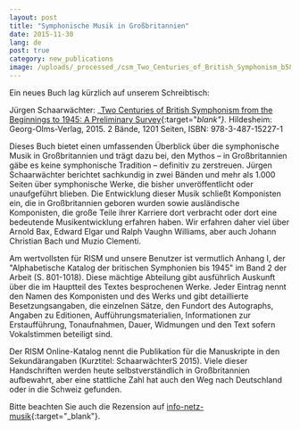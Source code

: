 ```yaml
---
layout: post
title: "Symphonische Musik in Großbritannien"
date: 2015-11-30
lang: de
post: true
category: new_publications
image: /uploads/_processed_/csm_Two_Centuries_of_British_Symphonism_b5884259e6.jpg
---
```



Ein neues Buch lag kürzlich auf unserem Schreibtisch:

Jürgen Schaarwächter: _[Two Centuries of British Symphonism from the Beginnings to 1945: A Preliminary Survey](http://www.olms.de/search/Detail.aspx?pr=2008684){:target="_blank"}._ Hildesheim: Georg-Olms-Verlag, 2015. 2 Bände, 1201 Seiten, ISBN: 978-3-487-15227-1



Dieses Buch bietet einen umfassenden Überblick über die symphonische Musik in Großbritannien und trägt dazu bei, den Mythos – in Großbritannien gäbe es keine symphonische Tradition – definitiv zu zerstreuen. Jürgen Schaarwächter berichtet sachkundig in zwei Bänden und mehr als 1.000 Seiten über symphonische Werke, die bisher unveröffentlicht oder unaufgeführt blieben. Die Entwicklung dieser Musik schließt Komponisten ein, die in Großbritannien geboren wurden sowie ausländische Komponisten, die große Teile ihrer Karriere dort verbracht oder dort eine bedeutende Musikentwicklung erfahren haben. Wir erfahren daher viel über Arnold Bax, Edward Elgar und Ralph Vaughn Williams, aber auch Johann Christian Bach und Muzio Clementi.



Am wertvollsten für RISM und unsere Benutzer ist vermutlich Anhang I, der "Alphabetische Katalog der britischen Symphonien bis 1945" im Band 2 der Arbeit (S. 801-1018). Diese mächtige Abteilung gibt ausführlich Auskunft über die im Hauptteil des Textes besprochenen Werke. Jeder Eintrag nennt den Namen des Komponisten und des Werks und gibt detaillierte Besetzungsangaben, die einzelnen Sätze, den Fundort des Autographs, Angaben zu Editionen, Aufführungsmaterialien, Informationen zur Erstaufführung, Tonaufnahmen, Dauer, Widmungen und den Text sofern Vokalstimmen beteiligt sind.



Der RISM Online-Katalog nennt die Publikation für die Manuskripte in den Sekundärangaben (Kurztitel: SchaarwächterS 2015). Viele dieser Handschriften werden heute selbstverständlich in Großbritannien aufbewahrt, aber eine stattliche Zahl hat auch den Weg nach Deutschland oder in die Schweiz gefunden.

Bitte beachten Sie auch die Rezension auf [info-netz-musik](http://info-netz-musik.bplaced.net/?p=13682){:target="_blank"}.





<script type="text/javascript">var switchTo5x=true;</script><script type="text/javascript" src="http://w.sharethis.com/button/buttons.js"></script><script type="text/javascript">stLight.options({publisher: "9b601438-1ce1-49d8-bfd7-9cff5df54c17", doNotHash: false, doNotCopy: false, hashAddressBar: false});</script>